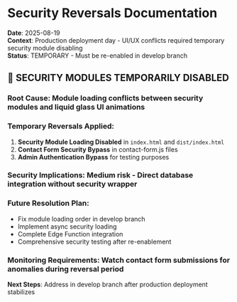 # Security Reversals Documentation

**Date**: 2025-08-19  
**Context**: Production deployment day - UI/UX conflicts required temporary security module disabling  
**Status**: TEMPORARY - Must be re-enabled in develop branch

## 🚨 SECURITY MODULES TEMPORARILY DISABLED

### **Root Cause**: Module loading conflicts between security modules and liquid glass UI animations

### **Temporary Reversals Applied**:
1. **Security Module Loading Disabled** in `index.html` and `dist/index.html`
2. **Contact Form Security Bypass** in contact-form.js files  
3. **Admin Authentication Bypass** for testing purposes

### **Security Implications**: Medium risk - Direct database integration without security wrapper

### **Future Resolution Plan**: 
- Fix module loading order in develop branch
- Implement async security loading  
- Complete Edge Function integration
- Comprehensive security testing after re-enablement

### **Monitoring Requirements**: Watch contact form submissions for anomalies during reversal period

**Next Steps**: Address in develop branch after production deployment stabilizes